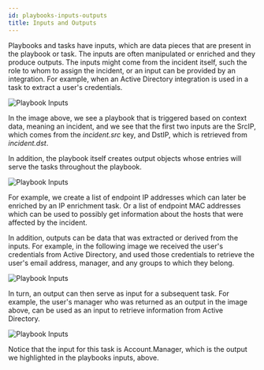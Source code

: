 ```yaml
---
id: playbooks-inputs-outputs
title: Inputs and Outputs
---
```

Playbooks and tasks have inputs, which are data pieces that are present in the playbook or task. The inputs are often manipulated or enriched and they produce outputs. The inputs might come from the incident itself, such the role to whom to assign the incident, or an input can be provided by an integration. For example, when an Active Directory integration is used in a task to extract a user's credentials. 

![Playbook Inputs](../doc_imgs/playbooks/Playbooks_Inputs.png)

In the image above, we see a playbook that is triggered based on context data, meaning an incident, and we see that the first two inputs are the SrcIP, which comes from the *incident.src* key, and DstIP, which is retrieved from *incident.dst*. 

In addition, the playbook itself creates output objects whose entries will serve the tasks throughout the playbook. 

![Playbook Inputs](../doc_imgs/playbooks/Playbooks_Outputs.png)

For example, we create a list of endpoint IP addresses which can later be enriched by an IP enrichment task. Or a list of endpoint MAC addresses which can be used to possibly get information about the hosts that were affected by the incident. 

In addition, outputs can be data that was extracted or derived from the inputs. For example, in the following image we received the user's credentials from Active Directory, and used those credentials to retrieve the user's email address, manager, and any groups to which they belong.

![Playbook Inputs](../doc_imgs/playbooks/Playbooks_Input-Output.png)

In turn, an output can then serve as input for a subsequent task. For example, the user's manager who was returned as an output in the image above, can be used as an input to retrieve information from Active Directory.

![Playbook Inputs](../doc_imgs/playbooks/Playbooks_Account-Manager.png)

Notice that the input for this task is Account.Manager, which is the output we highlighted in the playbooks inputs, above.

